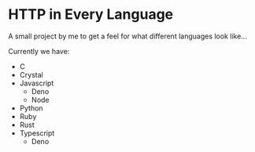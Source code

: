 # HTTP in Every Language

A small project by me to get a feel for what different languages look like...

Currently we have:

- C
- Crystal
- Javascript
  - Deno
  - Node
- Python
- Ruby
- Rust
- Typescript
  - Deno

